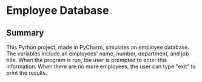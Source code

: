 # Employee Database
## Summary

This Python project, made in PyCharm, simulates an employee database. The variables include an employees' name, number, department, and job title. When the program is run, the user is prompted to enter this information. When there are no more employees, the user can type "exit" to print the results.
